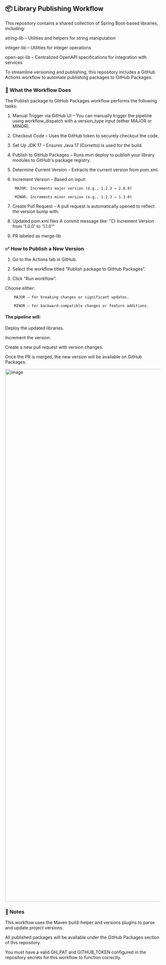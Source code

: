 ## 📦 Library Publishing Workflow
This repository contains a shared collection of Spring Boot-based libraries, including:

string-lib – Utilities and helpers for string manipulation

integer-lib – Utilities for integer operations

open-api-lib – Centralized OpenAPI specifications for integration with services

To streamline versioning and publishing, this repository includes a GitHub Actions workflow to automate publishing packages to GitHub Packages.

### 🚀 What the Workflow Does
The Publish package to GitHub Packages workflow performs the following tasks:

1. Manual Trigger via GitHub UI – You can manually trigger the pipeline using workflow_dispatch with a version_type input (either MAJOR or MINOR).

2. Checkout Code – Uses the GitHub token to securely checkout the code.

3. Set Up JDK 17 – Ensures Java 17 (Corretto) is used for the build.

4. Publish to GitHub Packages – Runs mvn deploy to publish your library modules to GitHub's package registry.

5. Determine Current Version – Extracts the current version from pom.xml.

6. Increment Version – Based on input:

        MAJOR: Increments major version (e.g., 1.2.3 → 2.0.0)

        MINOR: Increments minor version (e.g., 1.2.3 → 1.3.0)

7. Create Pull Request – A pull request is automatically opened to reflect the version bump with:

8. Updated pom.xml files A commit message like: "CI Increment Version from '1.0.0' to '1.1.0'"

9. PR labeled as merge-lib

### ✅ How to Publish a New Version
1. Go to the Actions tab in GitHub.

2. Select the workflow titled “Publish package to GitHub Packages”.

3. Click “Run workflow”.

Choose either:

        MAJOR – For breaking changes or significant updates.

        MINOR – For backward-compatible changes or feature additions.

#### The pipeline will:

  Deploy the updated libraries.

  Increment the version.

  Create a new pull request with version changes.

Once the PR is merged, the new version will be available on GitHub Packages.

<img width="1723" alt="image" src="https://github.com/user-attachments/assets/c3b75388-8fe9-4287-b2f1-902fc8e0ef44" />


### 🧪 Notes
This workflow uses the Maven build-helper and versions plugins to parse and update project versions.

All published packages will be available under the GitHub Packages section of this repository.

You must have a valid GH_PAT and GITHUB_TOKEN configured in the repository secrets for this workflow to function correctly.
